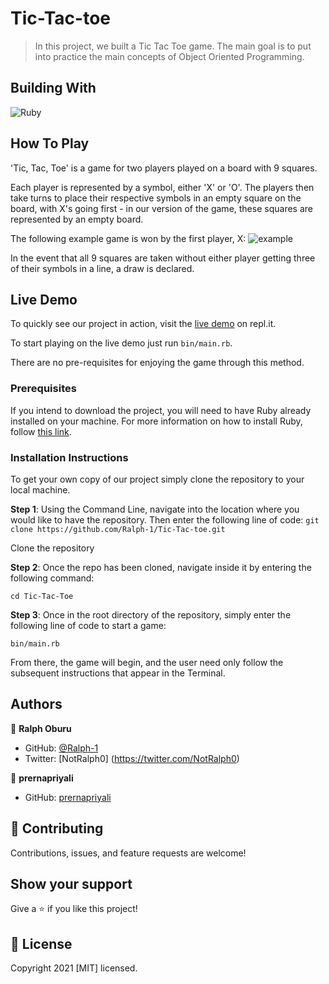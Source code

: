 # Tic-Tac-toe

> In this project, we built a Tic Tac Toe game. The main goal is to put into practice the main concepts of Object Oriented Programming.

## Building With

![Ruby](https://img.shields.io/badge/ruby-%23CC342D.svg?&style=for-the-badge&logo=ruby&logoColor=white)


## How To Play

'Tic, Tac, Toe' is a game for two players played on a board with 9 squares.

Each player is represented by a symbol, either 'X' or 'O'. The players then take turns to place their respective symbols in an empty square on the board, with X's going first - in our version of the game, these squares are represented by an empty board.

The following example game is won by the first player, X:
![example](https://upload.wikimedia.org/wikipedia/commons/thumb/1/1b/Tic-tac-toe-game-1.svg/1280px-Tic-tac-toe-game-1.svg.png)

In the event that all 9 squares are taken without either player getting three of their symbols in a line, a draw is declared.

## Live Demo

To quickly see our project in action, visit the [live demo](https://repl.it/@Ralph0/Tic-Tac-toe-1#README.md) on repl.it.

To start playing on the live demo just run `bin/main.rb`.

There are no pre-requisites for enjoying the game through this method.

### Prerequisites

If you intend to download the project, you will need to have Ruby already installed on your machine. For more information on how to install Ruby, follow [this link](https://www.ruby-lang.org/en/downloads/).


### Installation Instructions

To get your own copy of our project simply clone the repository to your local machine.

**Step 1**: Using the Command Line, navigate into the location where you would like to have the repository. Then enter the following line of code: `git clone https://github.com/Ralph-1/Tic-Tac-toe.git`

Clone the repository

**Step 2**: Once the repo has been cloned, navigate inside it by entering the following command:

`cd Tic-Tac-Toe`

**Step 3**: Once in the root directory of the repository, simply enter the following line of code to start a game:

`bin/main.rb`

From there, the game will begin, and the user need only follow the subsequent instructions that appear in the Terminal.



## Authors

👤 **Ralph Oburu**

- GitHub: [@Ralph-1](https://github.com/ralph-1)
- Twitter: [NotRalph0] (https://twitter.com/NotRalph0)

👤 **prernapriyali**

- GitHub: [prernapriyali](https://github.com/prernapriyali)

## 🤝 Contributing

Contributions, issues, and feature requests are welcome!

## Show your support

Give a ⭐️ if you like this project!

## 📝 License

Copyright 2021 [MIT] licensed.
